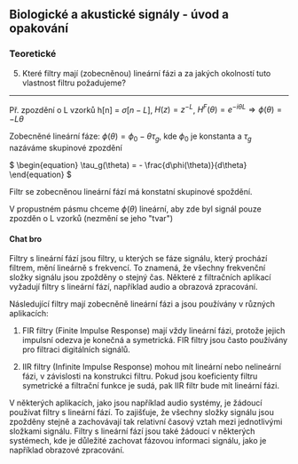 ## Biologické a akustické signály - úvod a opakování

### Teoretické

5. Které filtry mají (zobecněnou) lineární fázi a za jakých okolností tuto vlastnost filtru požadujeme?

----
Př. zpozdění o L vzorků h[n] = $\sigma[n - L]$, $H(z) = z^{-L}$, $H^F(\theta) = e^{-i\theta L} \Longrightarrow \phi(\theta) = -L\theta$

Zobecněné lineární fáze: $\phi(\theta) = \phi_{0} - \theta\tau_g$, kde $\phi_{0}$ je konstanta a $\tau_g$ nazáváme skupinové zpozdění

$
\begin{equation}
    \tau_g(\theta) = - \frac{d\phi(\theta)}{d\theta}
\end{equation}
$

Filtr se zobecněnou lineární fází má konstatní skupinové spoždění.

V propustném pásmu chceme $\phi(\theta)$ lineární, aby zde byl signál pouze zpozděn o L vzorků (nezmění se jeho "tvar")

#### Chat bro

Filtry s lineární fází jsou filtry, u kterých se fáze signálu, který prochází filtrem, mění lineárně s frekvencí. To znamená, že všechny frekvenční složky signálu jsou zpožděny o stejný čas. Některé z filtračních aplikací vyžadují filtry s lineární fází, například audio a obrazová zpracování.

Následující filtry mají zobecněně lineární fázi a jsou používány v různých aplikacích:

1. FIR filtry (Finite Impulse Response) mají vždy lineární fázi, protože jejich impulsní odezva je konečná a symetrická. FIR filtry jsou často používány pro filtraci digitálních signálů.

2. IIR filtry (Infinite Impulse Response) mohou mít lineární nebo nelineární fázi, v závislosti na konstrukci filtru. Pokud jsou koeficienty filtru symetrické a filtrační funkce je sudá, pak IIR filtr bude mít lineární fázi.

V některých aplikacích, jako jsou například audio systémy, je žádoucí používat filtry s lineární fází. To zajišťuje, že všechny složky signálu jsou zpožděny stejně a zachovávají tak relativní časový vztah mezi jednotlivými složkami signálu. Filtry s lineární fází jsou také žádoucí v některých systémech, kde je důležité zachovat fázovou informaci signálu, jako je například obrazové zpracování.